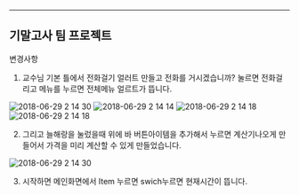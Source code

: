 ----------------
기말고사 팀 프로젝트
----------------
변경사항

1. 교수님 기본 틀에서 전화걸기 얼러트 만들고 전화를 거시겠습니까? 눌르면 전화걸리고 메뉴를 누르면 전체메뉴 얼르트가 뜹니다.

![2018-06-29 2 14 30](https://user-images.githubusercontent.com/37132895/42074460-60bdb47a-7ba7-11e8-80f9-aa52cffe065e.png)
![2018-06-29 2 14 14](https://user-images.githubusercontent.com/37132895/42074428-317a3238-7ba7-11e8-957b-45f6e71efdd4.png)
![2018-06-29 2 14 18](https://user-images.githubusercontent.com/37132895/42074485-85aa65a8-7ba7-11e8-96d5-24458764faf8.png)
![2018-06-29 2 14 18](https://user-images.githubusercontent.com/37132895/42074501-951386c8-7ba7-11e8-847b-5c9d645cbada.png)

2. 그리고 늘해랑을 눌렀을때 위에 바 버튼아이템을 추가해서 누르면 계산기나오게 만들어서 가격을 미리 계산할 수 있게 만들었습니다.

![2018-06-29 2 14 30](https://user-images.githubusercontent.com/37132895/42074558-cc35a280-7ba7-11e8-9445-42e3247268e1.png)



3. 시작하면 메인화면에서 Item 누르면 swich누르면 현재시간이 뜹니다.

